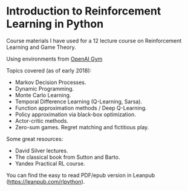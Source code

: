 # Introduction to Reinforcement Learning in Python

Course materials I have used for a 12 lecture course on Reinforcement Learning and Game Theory.

Using environments from [OpenAI Gym](https://gym.openai.com)

Topics covered (as of early 2018):

- Markov Decision Processes.
- Dynamic Programming.
- Monte Carlo Learning. 
- Temporal Difference Learning (Q-Learning, Sarsa).
- Function approximation methods / Deep Q-Learning.
- Policy approximation via black-box optimization. 
- Actor-critic methods.
- Zero-sum games. Regret matching and fictitious play. 
 
Some great resources:
 
- David Silver lectures.
- The classical book from Sutton and Barto.
- Yandex Practical RL course.
 
 
You can find the easy to read PDF/epub version in Leanpub (https://leanpub.com/rlpython).
